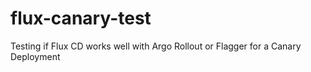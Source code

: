 # flux-canary-test
Testing if Flux CD works well with Argo Rollout or Flagger for a Canary Deployment
